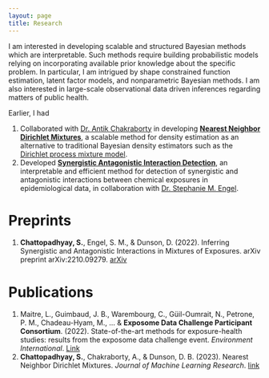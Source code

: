 ```yaml
---
layout: page
title: Research
---
```


I am interested in developing scalable and structured Bayesian methods which are interpretable. Such methods require building probabilistic models relying on incorporating available prior knowledge about the specific problem. In particular, I am intrigued by shape constrained function estimation, latent factor models, and nonparametric Bayesian methods. I am also interested in large-scale observational data driven inferences regarding matters of public health.

Earlier, I had 

1. Collaborated with [Dr. Antik Chakraborty](https://antik015.github.io/) in developing [**Nearest Neighbor Dirichlet Mixtures**](https://arxiv.org/abs/2003.07953), a scalable method for density estimation as an alternative to traditional Bayesian density estimators such as the [Dirichlet process mixture model](https://www.gatsby.ucl.ac.uk/~ywteh/research/npbayes/dp.pdf). 
2. Developed [**Synergistic Antagonistic Interaction Detection**](https://arxiv.org/abs/2210.09279), an interpretable and efficient method for detection of synergistic and antagonistic interactions between chemical exposures in epidemiological data, in collaboration with [Dr. Stephanie M. Engel](https://sph.unc.edu/adv_profile/stephanie-m-engel-phd/).

# Preprints

1. **Chattopadhyay, S.**, Engel, S. M., & Dunson, D. (2022). Inferring Synergistic and Antagonistic Interactions in Mixtures of Exposures. arXiv preprint arXiv:2210.09279. [arXiv](https://arxiv.org/abs/2210.09279)

# Publications

1. Maitre, L., Guimbaud, J. B., Warembourg, C., Güil-Oumrait, N., Petrone, P. M., Chadeau-Hyam, M., ... & **Exposome Data Challenge Participant Consortium**. (2022). State-of-the-art methods for exposure-health studies: results from the exposome data challenge event. _Environment International_. [Link](https://www.sciencedirect.com/science/article/pii/S016041202200349X)
2. **Chattopadhyay, S.**, Chakraborty, A., & Dunson, D. B. (2023). Nearest Neighbor Dirichlet Mixtures. _Journal of Machine Learning Research_. [link](https://www.jmlr.org/papers/v24/21-0116.html)


